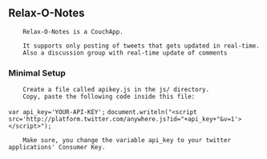 ## Relax-O-Notes

		Relax-O-Notes is a CouchApp.
				
		It supports only posting of tweets that gets updated in real-time.
		Also a discussion group with real-time update of comments
		
### Minimal Setup
    
		Create a file called apikey.js in the js/ directory.
		Copy, paste the following code inside this file:
		
`var api_key='YOUR-API-KEY';`
`document.writeln("<script src='http://platform.twitter.com/anywhere.js?id="+api_key+"&v=1'></script>");`
		
		Make sure, you change the variable api_key to your twitter applications' Consumer Key.
